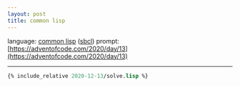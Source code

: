 ```yaml
---
layout: post
title: common lisp 
---
```


language: [common lisp](http://www.lispworks.com/documentation/HyperSpec/Front/index.htm) ([sbcl](http://www.sbcl.org))
prompt: [https://adventofcode.com/2020/day/13](https://adventofcode.com/2020/day/13)

---

```lisp
{% include_relative 2020-12-13/solve.lisp %}
```

